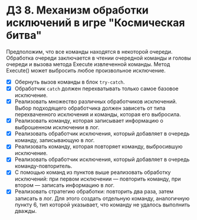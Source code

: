 # ДЗ 8. Механизм обработки исключений в игре "Космическая битва"
Предположим, что все команды находятся в некоторой очереди. Обработка очереди заключается в чтении очередной команды и головы очереди и вызова метода Execute извлеченной команды. Метод Execute() может выбросить любое произвольное исключение.

- [x] Обернуть вызов команды в блок `try-catch`.
- [x] Обработчик `catch` должен перехватывать только самое базовое исключение.
- [x] Реализовать множество различных обработчиков исключений. Выбор подходящего обработчика 
должен зависеть от типа перехваченного исключения и команды, которая его выбросила.
- [x] Реализовать команду, которая записывает информацию о выброшенном исключении в лог.
- [x] Реализовать обработчик исключения, который добавляет в очередь команду, записывающую в лог.
- [x] Реализовать команду, которая повторяет команду, выбросившую исключение.
- [x] Реализовать обработчик исключения, который добавляет в очередь команду-повторитель.
- [x] С помощью команд из пунктов выше реализовать обработку исключений: при первом исключении — повторить команду, при втором — записать информацию в лог.
- [x] Реализовать стратегию обработки: повторить два раза, затем записать в лог. Для этого создать отдельную команду, аналогичную пункту 6, тип которой указывает, что команду не удалось выполнить дважды.
